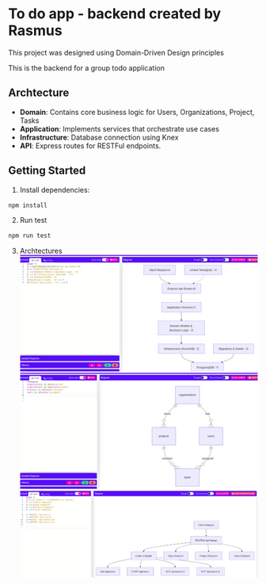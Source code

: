 # To do app - backend created by Rasmus

This project was designed using Domain-Driven Design principles

This is the backend for a group todo application

## Archtecture

- **Domain**: Contains core business logic for Users, Organizations, Project, Tasks
- **Application**: Implements services that orchestrate use cases
- **Infrastructure**: Database connection using Knex
- **API**: Express routes for RESTFul endpoints.


## Getting Started

1. Install dependencies:
```bash
npm install

```
2. Run test
```bash
npm run test
```

3. Archtectures
![System Archtecture](./images/system_archtecture_diagram.png)
![DB Archtecture](./images/db_diragram.png)
![RESTFul Archtecture](./images/restful_api.png)

